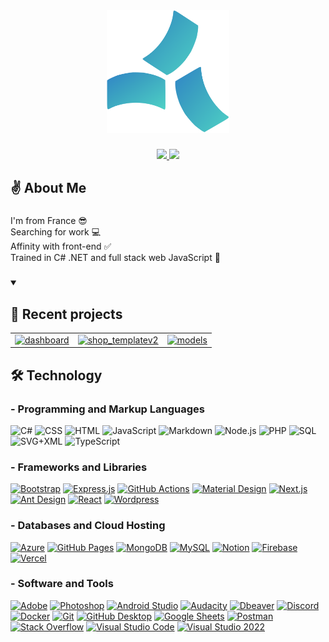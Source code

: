 <div align="center">
  <img src="./logo.svg" width="196" height="196" />
</div>

###
<div align="center">
  <a href="https://ronanchenu.vercel.app/" target="_blank">
    <img src="https://img.shields.io/badge/Portfolio-10F7CB?style=for-the-badge&logo=vercel&logoColor=black" />
  </a>
  <a href="https://www.linkedin.com/in/ronanchenu/" target="_blank">
    <img src="https://img.shields.io/badge/LinkedIn-0077B5?style=for-the-badge&logo=linkedin&logoColor=white" />
  </a>
</div>


###

<h2 align="left">✌  About Me</h2>

###

<p align="left">I'm from France 😎 <br>Searching for work 💻<br>Affinity with front-end ✅<br>Trained in C# .NET and full stack web JavaScript 🎲</p>

###


<details open> 
  <summary><h2>📘 Recent projects</h2></summary>

<table>
  <tr>
    <td>
      <a href="https://github.com/monority/dashboard">
        <img width="278" src="https://denvercoder1-github-readme-stats.vercel.app/api/pin/?username=monority&repo=dashboard&theme=react&bg_color=1F222E&title_color=F85D7F&hide_border=true&icon_color=F8D866&show_icons=false" alt="dashboard">
      </a>
    </td>
    <td>
      <a href="https://github.com/monority/shop_templatev2">
        <img width="278" src="https://denvercoder1-github-readme-stats.vercel.app/api/pin/?username=monority&repo=shop_templatev2&theme=react&bg_color=1F222E&title_color=F85D7F&hide_border=true&icon_color=F8D866&show_icons=false" alt="shop_templatev2">
      </a>
    </td>
    <td>
      <a href="https://github.com/monority/models">
        <img width="278" src="https://denvercoder1-github-readme-stats.vercel.app/api/pin/?username=monority&repo=models&theme=react&bg_color=1F222E&title_color=F85D7F&hide_border=true&icon_color=F8D866&show_icons=false" alt="models">
      </a>
    </td>
  </tr>
</table>

</details>


###

<h2 align="left">🛠️  Technology</h2>

###


  <h3>- Programming and Markup Languages</h3>
  <p align="left">
<img alt="C#" src="https://custom-icon-badges.demolab.com/badge/C%23-68217A.svg?logo=cs2&logoColor=white">
<img alt="CSS" src="https://img.shields.io/badge/CSS-1572B6.svg?logo=css3&logoColor=white">
<img alt="HTML" src="https://img.shields.io/badge/HTML-E34F26.svg?logo=html5&logoColor=white">
<img alt="JavaScript" src="https://img.shields.io/badge/JavaScript-F7DF1E.svg?logo=javascript&logoColor=black">
<img alt="Markdown" src="https://img.shields.io/badge/Markdown-000000.svg?logo=markdown&logoColor=white">
<img alt="Node.js" src="https://img.shields.io/badge/Node.js-43853D.svg?logo=node.js&logoColor=white">
<img alt="PHP" src="https://img.shields.io/badge/PHP-777BB4.svg?logo=php&logoColor=white">
<img alt="SQL" src="https://custom-icon-badges.demolab.com/badge/SQL-025E8C.svg?logo=database&logoColor=white">
<img alt="SVG+XML" src="https://img.shields.io/badge/SVG%2BXML-e0982c.svg?logo=svg&logoColor=white">
<img alt="TypeScript" src="https://img.shields.io/badge/TypeScript-007ACC.svg?logo=typescript&logoColor=white">
</p>

 <h3>- Frameworks and Libraries</h3>
      <a href="#"><img alt="Bootstrap" src="https://img.shields.io/badge/Bootstrap-7952B3.svg?logo=bootstrap&logoColor=white"></a>
      <a href="#"><img alt="Express.js" src="https://img.shields.io/badge/Express.js-404d59.svg?logo=express&logoColor=white"></a>
      <a href="#"><img alt="GitHub Actions" src="https://img.shields.io/badge/GitHub%20Actions-2671E5.svg?logo=github%20actions&logoColor=white"></a>
      <a href="#"><img alt="Material Design" src="https://img.shields.io/badge/Material%20Design-0081CB.svg?logo=material-design&logoColor=white"></a>
      <a href="#"><img alt="Next.js" src="https://img.shields.io/badge/Next.js-000000.svg?logo=nextdotjs&logoColor=white"></a>
      <a href="#"><img alt="Ant Design" src="https://img.shields.io/badge/Ant%20Design-0170FE.svg?logo=antdesign&logoColor=white"></a>
      <a href="#"><img alt="React" src="https://img.shields.io/badge/React-20232a.svg?logo=react&logoColor=%2361DAFB"></a>
      <a href="#"><img alt="Wordpress" src="https://img.shields.io/badge/Wordpress-21759B?logo=wordpress&logoColor=white"></a>

<h3>- Databases and Cloud Hosting</h3>
      <a href="#"><img alt="Azure" src="https://img.shields.io/badge/Azure-0078D4.svg?logo=microsoft-azure&logoColor=white"></a>
      <a href="#"><img alt="GitHub Pages" src="https://img.shields.io/badge/GitHub%20Pages-327FC7.svg?logo=github&logoColor=white"></a>
      <a href="#"><img alt="MongoDB" src ="https://img.shields.io/badge/MongoDB-4ea94b.svg?logo=mongodb&logoColor=white"></a>
      <a href="#"><img alt="MySQL" src="https://img.shields.io/badge/MySQL-00f.svg?logo=mysql&logoColor=white"></a>
      <a href="#"><img alt="Notion" src="https://img.shields.io/badge/Notion-010101.svg?logo=notion&logoColor=white"></a>
      <a href="#"><img alt="Firebase" src="https://img.shields.io/badge/Firebase-FFCA28.svg?logo=firebase&logoColor=black"></a>
      <a href="#"><img alt="Vercel" src="https://img.shields.io/badge/Vercel-000000.svg?logo=vercel&logoColor=white"></a>

<h3>- Software and Tools</h3>
      <a href="#"><img alt="Adobe" src="https://img.shields.io/badge/Adobe-FF0000.svg?logo=adobe&logoColor=white"></a>
      <a href="#"><img alt="Photoshop" src="https://img.shields.io/badge/Photoshop-31A8FF.svg?logo=adobe-photoshop&logoColor=white"></a>
      <a href="#"><img alt="Android Studio" src="https://img.shields.io/badge/Android%20Studio-008678.svg?logo=android-studio&logoColor=white"></a>
      <a href="#"><img alt="Audacity" src="https://img.shields.io/badge/-Audacity-0000CC?logo=audacity&logoColor=white"></a>
      <a href="#"><img alt="Dbeaver" src="https://custom-icon-badges.demolab.com/badge/-Dbeaver-372923?logo=dbeaver-mono&logoColor=white"></a>
      <a href="#"><img alt="Discord" src="https://img.shields.io/badge/-Discord-5865F2.svg?logo=discord&logoColor=white"></a>
	        <a href="#"><img alt="Docker" src="https://img.shields.io/badge/Docker-2496ED.svg?logo=docker&logoColor=white"></a>
      <a href="#"><img alt="Git" src="https://img.shields.io/badge/Git-F05033.svg?logo=git&logoColor=white"></a>
      <a href="#"><img alt="GitHub Desktop" src="https://img.shields.io/badge/GitHub%20Desktop-8034A9.svg?logo=github&logoColor=white"></a>
      <a href="#"><img alt="Google Sheets" src="https://img.shields.io/badge/Sheets-34A853.svg?logo=google%20sheets&logoColor=white"></a>
      <a href="#"><img alt="Postman" src="https://img.shields.io/badge/Postman-FF6C37?logo=postman&logoColor=white"></a>
      <a href="#"><img alt="Stack Overflow" src="https://img.shields.io/badge/-Stack%20Overflow-FE7A16?logo=stack-overflow&logoColor=white"></a>
      <a href="#"><img alt="Visual Studio Code" src="https://img.shields.io/badge/Visual%20Studio%20Code-0078d7.svg?logo=visual-studio-code&logoColor=white"></a>
      <a href="#"><img alt="Visual Studio 2022" src="https://img.shields.io/badge/Visual%20Studio%202022-5C2D91.svg?logo=visual-studio&logoColor=white"></a>